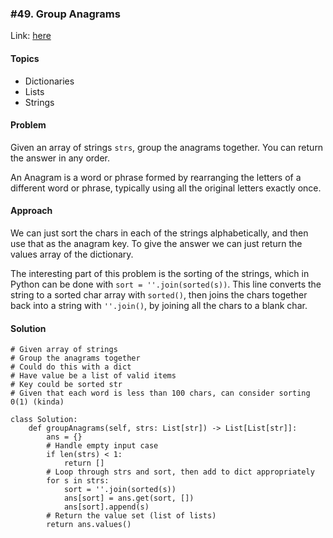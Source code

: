 ### \#49. Group Anagrams

Link: [here](https://leetcode.com/problems/group-anagrams/description/)

#### Topics
- Dictionaries
- Lists
- Strings

#### Problem
Given an array of strings `strs`, group the anagrams together. You can return the answer in any order.

An Anagram is a word or phrase formed by rearranging the letters of a different word or phrase, typically using all the original letters exactly once.

#### Approach
We can just sort the chars in each of the strings alphabetically, and then use that as the anagram key. To give the answer we can just return the values array of the dictionary.

The interesting part of this problem is the sorting of the strings, which in Python can be done with `sort = ''.join(sorted(s))`. This line converts the string to a sorted char array with `sorted()`, then joins the chars together back into a string with `''.join()`, by joining all the chars to a blank char.

#### Solution
```
# Given array of strings
# Group the anagrams together
# Could do this with a dict 
# Have value be a list of valid items
# Key could be sorted str
# Given that each word is less than 100 chars, can consider sorting 0(1) (kinda)

class Solution:
    def groupAnagrams(self, strs: List[str]) -> List[List[str]]:
        ans = {}
        # Handle empty input case
        if len(strs) < 1:
            return []
        # Loop through strs and sort, then add to dict appropriately 
        for s in strs:
            sort = ''.join(sorted(s))
            ans[sort] = ans.get(sort, [])
            ans[sort].append(s)
        # Return the value set (list of lists)
        return ans.values()
```

